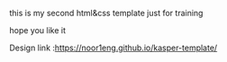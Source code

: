 this is my second html&css template just for training 

hope you like it 

Design link :https://noor1eng.github.io/kasper-template/
